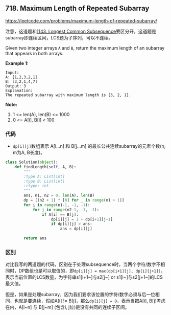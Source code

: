 ## 718. Maximum Length of Repeated Subarray

https://leetcode.com/problems/maximum-length-of-repeated-subarray/

注意，这道题和[1143. Longest Common Subsequence](https://github.com/LLancelot/LeetCode/blob/master/%E6%AF%8F%E6%97%A5%E4%B8%80%E9%A2%98/1143.%20Longest%20Common%20Subsequence.md)要区分开，这道题是subarray即连续区间，LCS题为子序列，可以不连续。

Given two integer arrays `A` and `B`, return the maximum length of an subarray that appears in both arrays.

**Example 1:**

```
Input:
A: [1,2,3,2,1]
B: [3,2,1,4,7]
Output: 3
Explanation: 
The repeated subarray with maximum length is [3, 2, 1].
```

**Note:**

1. 1 <= len(A), len(B) <= 1000
2. 0 <= A[i], B[i] < 100

### 代码

- `dp[i][j]`数组表示 A[i...n] 和 B[j...m] 的最长公共连续subarray的元素个数(n, m为A, B长度)。

```python
class Solution(object):
    def findLength(self, A, B):
        """
        :type A: List[int]
        :type B: List[int]
        :rtype: int
        """
        ans, n1, n2 = 0, len(A), len(B)
        dp = [(n2 + 1) * [0] for _ in range(n1 + 1)]
        for i in range(n1-1, -1, -1):
            for j in range(n2-1, -1, -1):
                if A[i] == B[j]:
                    dp[i][j] = 1 + dp[i+1][j+1]
                    if dp[i][j] > ans:
                        ans = dp[i][j]
        
        return ans
```

### 区别

对比我写的两道题的代码，区别在于处理subsequence时，当两个字符/数字不相同时，DP数组也是可以取值的，即`dp[i][j] = max(dp[i+1][j], dp[i][j+1])`， 表示当前位置的LCS数量，为字符串s1[i+1~]与s2[j~] or s1[i~]与s2[j+1~]的LCS最大值。

但是，如果是处理subarray，因为我们要求该位置的字符/数字必须与后一位相同，也就是要连续，假如A[i] != B[j]，那么`dp[i][j] = 0`，表示当把A[i], B[j]考虑在内，A[i~n] 与 B[j~m] (包含i, j位)是没有共同的连续子区间。

